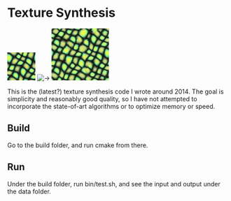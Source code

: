 # Texture Synthesis #

![input](./data/161.jpg)
![->](https://upload.wikimedia.org/wikipedia/commons/thumb/8/8d/U%2B2192.svg/25px-U%2B2192.svg.png)
![output](./data/161_119x131.jpg)

This is the (latest?) texture synthesis code I wrote around 2014.
The goal is simplicity and reasonably good quality, so I have not attempted to incorporate the state-of-art algorithms or to optimize memory or speed.

## Build ##

Go to the build folder, and run cmake from there.

## Run ##

Under the build folder, run bin/test.sh, and see the input and output under the data folder.
